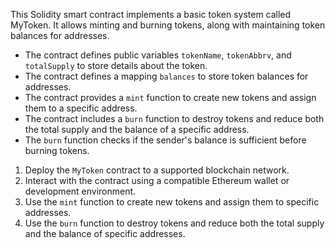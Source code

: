 This Solidity smart contract implements a basic token system called MyToken. It allows minting and burning tokens, along with maintaining token balances for addresses.

   - The contract defines public variables `tokenName`, `tokenAbbrv`, and `totalSupply` to store details about the token.
   - The contract defines a mapping `balances` to store token balances for addresses.
   - The contract provides a `mint` function to create new tokens and assign them to a specific address.
   - The contract includes a `burn` function to destroy tokens and reduce both the total supply and the balance of a specific address.
   - The `burn` function checks if the sender's balance is sufficient before burning tokens.

1. Deploy the `MyToken` contract to a supported blockchain network.
2. Interact with the contract using a compatible Ethereum wallet or development environment.
3. Use the `mint` function to create new tokens and assign them to specific addresses.
4. Use the `burn` function to destroy tokens and reduce both the total supply and the balance of specific addresses.

